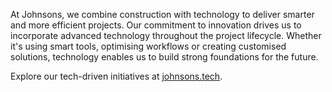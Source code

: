 At Johnsons, we combine construction with technology to deliver smarter and more efficient projects. Our commitment to innovation drives us to incorporate advanced technology throughout the project lifecycle. Whether it's using smart tools, optimising workflows or creating customised solutions, technology enables us to build strong foundations for the future.

Explore our tech-driven initiatives at [johnsons.tech](https://johnsons.tech).
